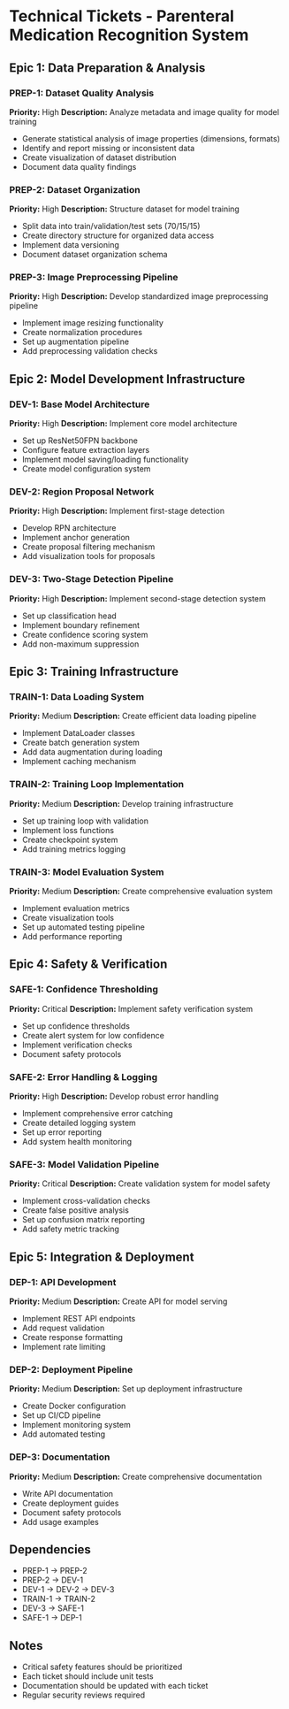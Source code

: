 # Technical Tickets - Parenteral Medication Recognition System

## Epic 1: Data Preparation & Analysis
### PREP-1: Dataset Quality Analysis
**Priority:** High
**Description:** Analyze metadata and image quality for model training
- Generate statistical analysis of image properties (dimensions, formats)
- Identify and report missing or inconsistent data
- Create visualization of dataset distribution
- Document data quality findings

### PREP-2: Dataset Organization
**Priority:** High
**Description:** Structure dataset for model training
- Split data into train/validation/test sets (70/15/15)
- Create directory structure for organized data access
- Implement data versioning
- Document dataset organization schema

### PREP-3: Image Preprocessing Pipeline
**Priority:** High
**Description:** Develop standardized image preprocessing pipeline
- Implement image resizing functionality
- Create normalization procedures
- Set up augmentation pipeline
- Add preprocessing validation checks

## Epic 2: Model Development Infrastructure
### DEV-1: Base Model Architecture
**Priority:** High
**Description:** Implement core model architecture
- Set up ResNet50FPN backbone
- Configure feature extraction layers
- Implement model saving/loading functionality
- Create model configuration system

### DEV-2: Region Proposal Network
**Priority:** High
**Description:** Implement first-stage detection
- Develop RPN architecture
- Implement anchor generation
- Create proposal filtering mechanism
- Add visualization tools for proposals

### DEV-3: Two-Stage Detection Pipeline
**Priority:** High
**Description:** Implement second-stage detection system
- Set up classification head
- Implement boundary refinement
- Create confidence scoring system
- Add non-maximum suppression

## Epic 3: Training Infrastructure
### TRAIN-1: Data Loading System
**Priority:** Medium
**Description:** Create efficient data loading pipeline
- Implement DataLoader classes
- Create batch generation system
- Add data augmentation during loading
- Implement caching mechanism

### TRAIN-2: Training Loop Implementation
**Priority:** Medium
**Description:** Develop training infrastructure
- Set up training loop with validation
- Implement loss functions
- Create checkpoint system
- Add training metrics logging

### TRAIN-3: Model Evaluation System
**Priority:** Medium
**Description:** Create comprehensive evaluation system
- Implement evaluation metrics
- Create visualization tools
- Set up automated testing pipeline
- Add performance reporting

## Epic 4: Safety & Verification
### SAFE-1: Confidence Thresholding
**Priority:** Critical
**Description:** Implement safety verification system
- Set up confidence thresholds
- Create alert system for low confidence
- Implement verification checks
- Document safety protocols

### SAFE-2: Error Handling & Logging
**Priority:** High
**Description:** Develop robust error handling
- Implement comprehensive error catching
- Create detailed logging system
- Set up error reporting
- Add system health monitoring

### SAFE-3: Model Validation Pipeline
**Priority:** Critical
**Description:** Create validation system for model safety
- Implement cross-validation checks
- Create false positive analysis
- Set up confusion matrix reporting
- Add safety metric tracking

## Epic 5: Integration & Deployment
### DEP-1: API Development
**Priority:** Medium
**Description:** Create API for model serving
- Implement REST API endpoints
- Add request validation
- Create response formatting
- Implement rate limiting

### DEP-2: Deployment Pipeline
**Priority:** Medium
**Description:** Set up deployment infrastructure
- Create Docker configuration
- Set up CI/CD pipeline
- Implement monitoring system
- Add automated testing

### DEP-3: Documentation
**Priority:** Medium
**Description:** Create comprehensive documentation
- Write API documentation
- Create deployment guides
- Document safety protocols
- Add usage examples

## Dependencies
- PREP-1 → PREP-2
- PREP-2 → DEV-1
- DEV-1 → DEV-2 → DEV-3
- TRAIN-1 → TRAIN-2
- DEV-3 → SAFE-1
- SAFE-1 → DEP-1

## Notes
- Critical safety features should be prioritized
- Each ticket should include unit tests
- Documentation should be updated with each ticket
- Regular security reviews required
